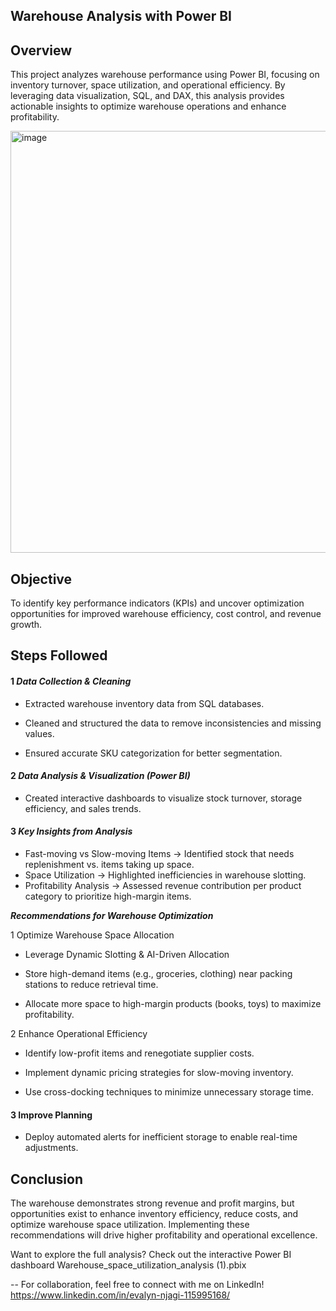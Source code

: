 
## Warehouse Analysis with Power BI

## **Overview** ##
This project analyzes warehouse performance using Power BI, focusing on inventory turnover, space utilization, and operational efficiency. By leveraging data visualization, SQL, and DAX, this analysis provides actionable insights to optimize warehouse operations and enhance profitability.

<img width="1302" height="675" alt="image" src="https://github.com/user-attachments/assets/aa863f09-01e6-47eb-baa1-40706262c1ec" />



## Objective ##
To identify key performance indicators (KPIs) and uncover optimization opportunities for improved warehouse efficiency, cost control, and revenue growth.

## Steps Followed ##

#### 1 ***Data Collection & Cleaning***
- Extracted warehouse inventory data from SQL databases.

- Cleaned and structured the data to remove inconsistencies and missing values.

- Ensured accurate SKU categorization for better segmentation.

#### 2️ ***Data Analysis & Visualization (Power BI)***

- Created interactive dashboards to visualize stock turnover, storage efficiency, and sales trends.

#### 3️ ***Key Insights from Analysis***

- Fast-moving vs Slow-moving Items → Identified stock that needs replenishment vs. items taking up space.
- Space Utilization → Highlighted inefficiencies in warehouse slotting.
- Profitability Analysis → Assessed revenue contribution per product category to prioritize high-margin items.

***Recommendations for Warehouse Optimization***

 1️ Optimize Warehouse Space Allocation
- Leverage Dynamic Slotting & AI-Driven Allocation

- Store high-demand items (e.g., groceries, clothing) near packing stations to reduce retrieval time.

- Allocate more space to high-margin products (books, toys) to maximize profitability.

 2️ Enhance Operational Efficiency
 
 - Identify low-profit items and renegotiate supplier costs.

 - Implement dynamic pricing strategies for slow-moving inventory.

 - Use cross-docking techniques to minimize unnecessary storage time.

#### 3️ Improve Planning


- Deploy automated alerts for inefficient storage to enable real-time adjustments.

## **Conclusion** ##

The warehouse demonstrates strong revenue and profit margins, but opportunities exist to enhance inventory efficiency, reduce costs, and optimize warehouse space utilization. Implementing these recommendations will drive higher profitability and operational excellence.

 Want to explore the full analysis? Check out the interactive Power BI dashboard
 Warehouse_space_utilization_analysis (1).pbix

-- For collaboration, feel free to connect with me on LinkedIn! https://www.linkedin.com/in/evalyn-njagi-115995168/

